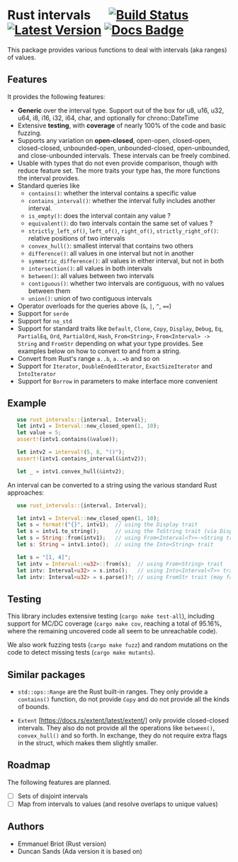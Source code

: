 # Rust intervals &emsp; [![Build Status]][actions] [![Latest Version]][crates.io] [![Docs Badge]][docs]

[Build Status]: https://github.com/briot/rust_intervals/actions/workflows/tests.yml/badge.svg
[actions]: https://actions-badge.atrox.dev/briot/rust_intervals/goto
[Latest Version]: https://img.shields.io/crates/v/rust_intervals.svg
[crates.io]: https://crates.io/crates/rust_intervals
[Docs Badge]: https://docs.rs/rust_intervals/badge.svg
[docs]: https://docs.rs/rust_intervals

This package provides various functions to deal with intervals (aka ranges)
of values.

## Features

It provides the following features:

  - **Generic** over the interval type.  Support out of the box for u8, u16,
    u32, u64, i8, i16, i32, i64, char, and optionally for chrono::DateTime
  - Extensive **testing**, with **coverage** of nearly 100% of the code and
    basic fuzzing.
  - Supports any variation on **open-closed**, open-open, closed-open,
    closed-closed, unbounded-open, unbounded-closed, open-unbounded, and
    close-unbounded intervals.  These intervals can be freely combined.
  - Usable with types that do not even provide comparison, though with reduce
    feature set.  The more traits your type has, the more functions the
    interval provides.
  - Standard queries like
     * `contains()`:  whether the interval contains a specific value
     * `contains_interval()`: whether the interval fully includes another
       interval.
     * `is_empty()`: does the interval contain any value ?
     * `equivalent()`: do two intervals contain the same set of values ?
     * `strictly_left_of()`, `left_of()`, `right_of()`, `strictly_right_of()`:
       relative positions of two intervals
     * `convex_hull()`: smallest interval that contains two others
     * `difference()`: all values in one interval but not in another
     * `symmetric_difference()`: all values in either interval, but not in 
       both
     * `intersection()`: all values in both intervals
     * `between()`: all values between two intervals
     * `contiguous()`: whether two intervals are contiguous, with no values
       between them
     * `union()`: union of two contiguous intervals
  - Operator overloads for the queries above (`&`, `|`, `^`, `==`)
  - Support for `serde`
  - Support for `no_std`
  - Support for standard traits like `Default`, `Clone`, `Copy`, `Display`,
    `Debug`, `Eq`, `PartialEq`, `Ord`, `PartialOrd`, `Hash`,
    `From<String>`, `From<Interval> -> String` and `FromStr`
    depending on what your type provides.   See examples below on how to
    convert to and from a string.
  - Convert from Rust's range `a..b`, `a..=b` and so on
  - Support for `Iterator`, `DoubleEndedIterator`, `ExactSizeIterator`
    and `IntoIterator`
  - Support for `Borrow` in parameters to make interface more convenient

## Example

```rust
   use rust_intervals::{interval, Interval};
   let intv1 = Interval::new_closed_open(1, 10);
   let value = 5;
   assert!(intv1.contains(&value));

   let intv2 = interval!(5, 8, "()");
   assert!(intv1.contains_interval(&intv2));

   let _ = intv1.convex_hull(&intv2);
```

An interval can be converted to a string using the various standard Rust
approaches:
```rust
   use rust_intervals::{interval, Interval};

   let intv1 = Interval::new_closed_open(1, 10);
   let s = format!("{}", intv1);  // using the Display trait
   let s = intv1.to_string();     // using the ToString trait (via Display)
   let s = String::from(intv1);   // using From<Interval<T>>->String trait
   let s: String = intv1.into();  // using the Into<String> trait

   let s = "[1, 4]";
   let intv = Interval::<u32>::from(s);  // using From<String> trait
   let intv: Interval<u32> = s.into();   // using Into<Interval<T>> trait
   let intv: Interval<u32> = s.parse()?; // using FromStr trait (may fail)

```

## Testing

This library includes extensive testing (`cargo make test-all`),
including support for MC/DC coverage (`cargo make cov`, reaching a total of
95.16%, where the remaining uncovered code all seem to be unreachable code).

We also work fuzzing tests (`cargo make fuzz`) and random mutations on the
code to detect missing tests (`cargo make mutants`).

## Similar packages

- `std::ops::Range` are the Rust built-in ranges.  They only provide
  a `contains()` function, do not provide `Copy` and do not provide all the
  kinds of bounds.

- `Extent` [https://docs.rs/extent/latest/extent/] only provide closed-closed
  intervals.  They also do not provide all the operations like `between()`,
  `convex_hull()` and so forth.  In exchange, they do not require extra flags
  in the struct, which makes them slightly smaller.

## Roadmap

The following features are planned.

- [ ] Sets of disjoint intervals
- [ ] Map from intervals to values (and resolve overlaps to unique values)

## Authors

- Emmanuel Briot  (Rust version)
- Duncan Sands (Ada version it is based on)
